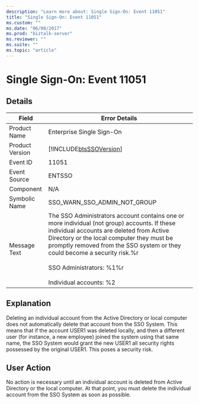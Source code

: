 ```yaml
---
description: "Learn more about: Single Sign-On: Event 11051"
title: "Single Sign-On: Event 11051"
ms.custom: ""
ms.date: "06/08/2017"
ms.prod: "biztalk-server"
ms.reviewer: ""
ms.suite: ""
ms.topic: "article"
---
```

# Single Sign-On: Event 11051
## Details  
  
| Field | Error Details | 
|-----------------|----------------------------------------------------------------------------------------------------------------------------------------------------------------------------------------------------------------------------------------------------------------------------------------------------------------------------------------------|
|  Product Name   |                                                                                                                                                          Enterprise Single Sign-On                                                                                                                                                           |
| Product Version |                                                                                                                                          [!INCLUDE[btsSSOVersion](../includes/btsssoversion-md.md)]                                                                                                                                          |
|    Event ID     |                                                                                                                                                                    11051                                                                                                                                                                     |
|  Event Source   |                                                                                                                                                                    ENTSSO                                                                                                                                                                    |
|    Component    |                                                                                                                                                                     N/A                                                                                                                                                                      |
|  Symbolic Name  |                                                                                                                                                         SSO_WARN_SSO_ADMIN_NOT_GROUP                                                                                                                                                         |
|  Message Text   | The SSO Administrators account contains one or more individual (not group) accounts. If these individual accounts are deleted from Active Directory or the local computer they must be promptly removed from the SSO system or they could become a security risk.%r<br /><br /> SSO Administrators: %1%r<br /><br /> Individual accounts: %2 |
  
## Explanation  
 Deleting an individual account from the Active Directory or local computer does not automatically delete that account from the SSO System. This means that if the account USER1 was deleted locally, and then a different user (for instance, a new employee) joined the system using that same name, the SSO System would grant the new USER1 all security rights possessed by the original USER1. This poses a security risk.  
  
## User Action  
 No action is necessary until an individual account is deleted from Active Directory or the local computer. At that point, you must delete the individual account from the SSO System as soon as possible.
